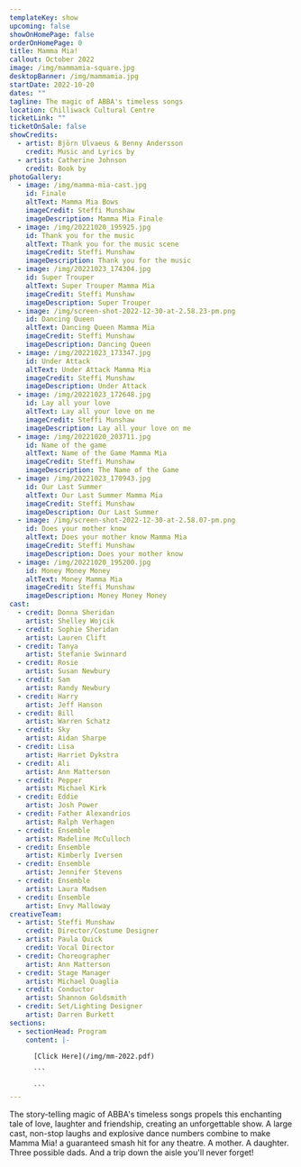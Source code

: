 ```yaml
---
templateKey: show
upcoming: false
showOnHomePage: false
orderOnHomePage: 0
title: Mamma Mia!
callout: October 2022
image: /img/mammamia-square.jpg
desktopBanner: /img/mammamia.jpg
startDate: 2022-10-20
dates: ""
tagline: The magic of ABBA's timeless songs
location: Chilliwack Cultural Centre
ticketLink: ""
ticketOnSale: false
showCredits:
  - artist: Björn Ulvaeus & Benny Andersson
    credit: Music and Lyrics by
  - artist: Catherine Johnson
    credit: Book by
photoGallery:
  - image: /img/mamma-mia-cast.jpg
    id: Finale
    altText: Mamma Mia Bows
    imageCredit: Steffi Munshaw
    imageDescription: Mamma Mia Finale
  - image: /img/20221020_195925.jpg
    id: Thank you for the music
    altText: Thank you for the music scene
    imageCredit: Steffi Munshaw
    imageDescription: Thank you for the music
  - image: /img/20221023_174304.jpg
    id: Super Trouper
    altText: Super Trouper Mamma Mia
    imageCredit: Steffi Munshaw
    imageDescription: Super Trouper
  - image: /img/screen-shot-2022-12-30-at-2.58.23-pm.png
    id: Dancing Queen
    altText: Dancing Queen Mamma Mia
    imageCredit: Steffi Munshaw
    imageDescription: Dancing Queen
  - image: /img/20221023_173347.jpg
    id: Under Attack
    altText: Under Attack Mamma Mia
    imageCredit: Steffi Munshaw
    imageDescription: Under Attack
  - image: /img/20221023_172648.jpg
    id: Lay all your love
    altText: Lay all your love on me
    imageCredit: Steffi Munshaw
    imageDescription: Lay all your love on me
  - image: /img/20221020_203711.jpg
    id: Name of the game
    altText: Name of the Game Mamma Mia
    imageCredit: Steffi Munshaw
    imageDescription: The Name of the Game
  - image: /img/20221023_170943.jpg
    id: Our Last Summer
    altText: Our Last Summer Mamma Mia
    imageCredit: Steffi Munshaw
    imageDescription: Our Last Summer
  - image: /img/screen-shot-2022-12-30-at-2.58.07-pm.png
    id: Does your mother know
    altText: Does your mother know Mamma Mia
    imageCredit: Steffi Munshaw
    imageDescription: Does your mother know
  - image: /img/20221020_195200.jpg
    id: Money Money Money
    altText: Money Mamma Mia
    imageCredit: Steffi Munshaw
    imageDescription: Money Money Money
cast:
  - credit: Donna Sheridan
    artist: Shelley Wojcik
  - credit: Sophie Sheridan
    artist: Lauren Clift
  - credit: Tanya
    artist: Stefanie Swinnard
  - credit: Rosie
    artist: Susan Newbury
  - credit: Sam
    artist: Randy Newbury
  - credit: Harry
    artist: Jeff Hanson
  - credit: Bill
    artist: Warren Schatz
  - credit: Sky
    artist: Aidan Sharpe
  - credit: Lisa
    artist: Harriet Dykstra
  - credit: Ali
    artist: Ann Matterson
  - credit: Pepper
    artist: Michael Kirk
  - credit: Eddie
    artist: Josh Power
  - credit: Father Alexandrios
    artist: Ralph Verhagen
  - credit: Ensemble
    artist: Madeline McCulloch
  - credit: Ensemble
    artist: Kimberly Iversen
  - credit: Ensemble
    artist: Jennifer Stevens
  - credit: Ensemble
    artist: Laura Madsen
  - credit: Ensemble
    artist: Envy Malloway
creativeTeam:
  - artist: Steffi Munshaw
    credit: Director/Costume Designer
  - artist: Paula Quick
    credit: Vocal Director
  - credit: Choreographer
    artist: Ann Matterson
  - credit: Stage Manager
    artist: Michael Quaglia
  - credit: Conductor
    artist: Shannon Goldsmith
  - credit: Set/Lighting Designer
    artist: Darren Burkett
sections:
  - sectionHead: Program
    content: |-

      [Click Here](/img/mm-2022.pdf)

      ```

      ```
---
```

The story-telling magic of ABBA's timeless songs propels this enchanting tale of love, laughter and friendship, creating an unforgettable show. A large cast, non-stop laughs and explosive dance numbers combine to make Mamma Mia! a guaranteed smash hit for any theatre. A mother. A daughter. Three possible dads. And a trip down the aisle you'll never forget!